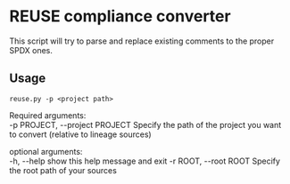 # REUSE compliance converter

This script will try to parse and replace existing comments to the proper SPDX ones.

## Usage

```
reuse.py -p <project path>
```

Required arguments:\
  -p PROJECT, --project PROJECT     Specify the path of the project you want to convert (relative to lineage sources)

optional arguments:\
  -h, --help                        show this help message and exit
  -r ROOT, --root ROOT              Specify the root path of your sources



